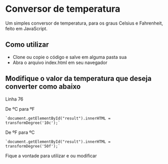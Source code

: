 # Conversor de temperatura
Um simples conversor de temperatura, para os graus Celsius e Fahrenheit, feito em JavaScript.

## Como utilizar

<ul>
  <li>Clone ou copie o código e salve em alguma pasta sua</li>  
  <li>Abra o arquivo index.html em seu navegador</li>
</ul>

## Modifique o valor da temperatura que deseja converter como abaixo

Linha 76

De ºC para ºF

    `document.getElementById("result").innerHTML = transformDegree('10c');`
    
De ºF para ºC

    `document.getElementById("result").innerHTML = transformDegree('50f');`


<p>Fique a vontade para utilizar e ou modificar</p>
